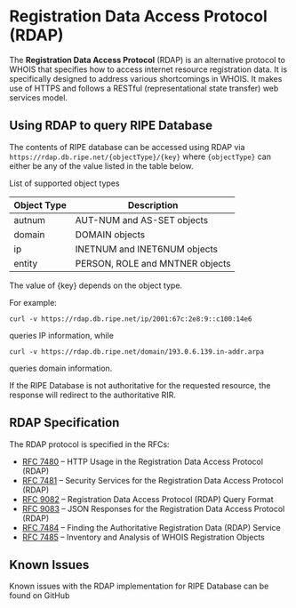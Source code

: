 # Registration Data Access Protocol (RDAP)

The **Registration Data Access Protocol** (RDAP) is an alternative protocol to WHOIS that specifies how to access internet resource registration data. It is specifically designed to address various shortcomings in WHOIS. It makes use of HTTPS and follows a RESTful (representational state transfer) web services model.

## Using RDAP to query RIPE Database

The contents of RIPE database can be accessed using RDAP via `https://rdap.db.ripe.net/{objectType}/{key}` where `{objectType}` can either be any of the value listed in the table below.

List of supported object types

| Object Type | Description                    |
|-------------|---------------------------------|
| autnum      | AUT-NUM and AS-SET objects      |
| domain      | DOMAIN objects                  |
| ip          | INETNUM and INET6NUM objects    |
| entity      | PERSON, ROLE and MNTNER objects |


The value of {key} depends on the object type.

For example:

    curl -v https://rdap.db.ripe.net/ip/2001:67c:2e8:9::c100:14e6

queries IP information, while

    curl -v https://rdap.db.ripe.net/domain/193.0.6.139.in-addr.arpa
queries domain information.

If the RIPE Database is not authoritative for the requested resource, the response will redirect to the authoritative RIR.

## RDAP Specification

The RDAP protocol is specified in the RFCs:

 * [RFC 7480](https://www.rfc-editor.org/rfc/rfc7480) – HTTP Usage in the Registration Data Access Protocol (RDAP)
 * [RFC 7481](https://www.rfc-editor.org/rfc/rfc7481) – Security Services for the Registration Data Access Protocol (RDAP)
 * [RFC 9082](https://datatracker.ietf.org/doc/rfc9082/) – Registration Data Access Protocol (RDAP) Query Format
 * [RFC 9083](https://datatracker.ietf.org/doc/rfc9083/) – JSON Responses for the Registration Data Access Protocol (RDAP)
 * [RFC 7484](https://www.rfc-editor.org/rfc/rfc7484) – Finding the Authoritative Registration Data (RDAP) Service
 * [RFC 7485](https://www.rfc-editor.org/rfc/rfc7485) – Inventory and Analysis of WHOIS Registration Objects

## Known Issues

Known issues with the RDAP implementation for RIPE Database can be found on GitHub